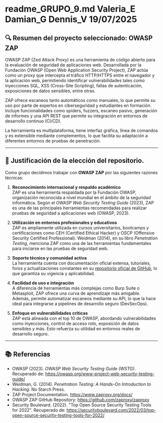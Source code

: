 # readme_GRUPO_9.md Valeria_E Damian_G Dennis_V 19/07/2025


## 🔍 Resumen del proyecto seleccionado: OWASP ZAP

OWASP ZAP (Zed Attack Proxy) es una herramienta de código abierto para la evaluación de seguridad de aplicaciones web. Desarrollada por la Fundación OWASP (Open Web Application Security Project), ZAP actúa como un proxy que intercepta el tráfico HTTP/HTTPS entre el navegador y la aplicación web, permitiendo identificar vulnerabilidades tales como inyecciones SQL, XSS (Cross-Site Scripting), fallas de autenticación, exposiciones de datos sensibles, entre otras.

ZAP ofrece escaneos tanto automáticos como manuales, lo que permite su uso por parte de expertos en ciberseguridad y estudiantes en formación. Incluye funcionalidades como spiders, fuzzers, escaneo pasivo, generación de informes y una API REST que permite su integración en entornos de desarrollo continuo (CI/CD).

La herramienta es multiplataforma, tiene interfaz gráfica, línea de comandos y es extensible mediante complementos, lo que facilita su adaptación a diferentes entornos de pruebas de penetración.

---

## 🎯 Justificación de la elección del repositorio.

Como grupo decidimos trabajar con **OWASP ZAP** por las siguientes razones técnicas:

1. **Reconocimiento internacional y respaldo académico**  
   ZAP es una herramienta respaldada por la Fundación OWASP, organización reconocida a nivel mundial en el ámbito de la seguridad informática. Según el *OWASP Web Security Testing Guide* (2023), ZAP es una de las principales herramientas recomendadas para realizar pruebas de seguridad a aplicaciones web (OWASP, 2023).

2. **Utilización en entornos profesionales y educativos**  
   ZAP es ampliamente utilizada en cursos universitarios, bootcamps y certificaciones como CEH (Certified Ethical Hacker) y OSCP (Offensive Security Certified Professional). Weidman (2014), en su libro *Penetration Testing*, menciona ZAP como una de las herramientas fundamentales para iniciarse en las pruebas de seguridad web.

3. **Soporte técnico y comunidad activa**  
   La herramienta cuenta con documentación oficial extensa, tutoriales, foros y actualizaciones constantes en su [repositorio oficial de GitHub](https://github.com/zaproxy/zaproxy), lo que garantiza su vigencia y aplicabilidad.

4. **Facilidad de uso e integración**  
   A diferencia de herramientas más complejas como Burp Suite o Metasploit, ZAP ofrece una curva de aprendizaje más amigable. Además, permite automatizar escaneos mediante su API, lo que la hace ideal para integrarse a pipelines de desarrollo seguro (DevSecOps).

5. **Enfoque en vulnerabilidades críticas**  
   ZAP está alineada con el top 10 de OWASP, abordando vulnerabilidades como inyecciones, control de acceso roto, exposición de datos sensibles y más. Esto refuerza su utilidad en entornos reales de desarrollo seguro.

---

## 📚 Referencias

- OWASP (2023). *OWASP Web Security Testing Guide (WSTG)*. Recuperado de: https://owasp.org/www-project-web-security-testing-guide/
- Weidman, G. (2014). *Penetration Testing: A Hands-On Introduction to Hacking*. No Starch Press.
- ZAP Project Documentation. https://www.zaproxy.org/docs/
- OWASP ZAP GitHub Repository: https://github.com/zaproxy/zaproxy
- Security Boulevard. (2022). "Top Open Source Security Testing Tools for 2022". Recuperado de: https://securityboulevard.com/2022/03/top-open-source-security-testing-tools-for-2022/

